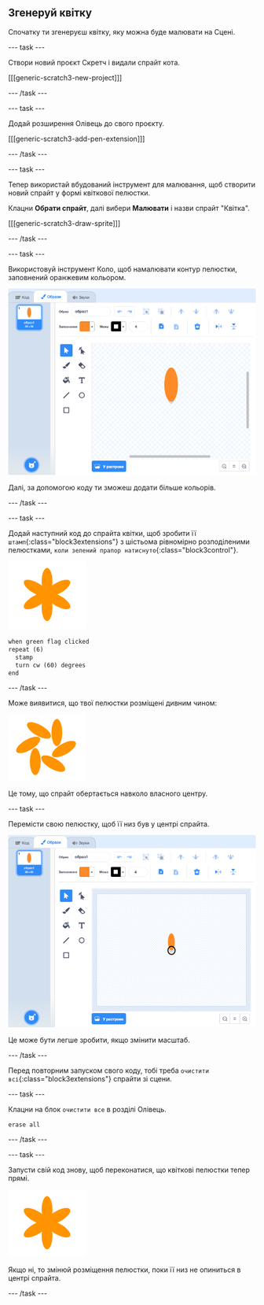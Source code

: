 ## Згенеруй квітку

Спочатку ти згенеруєш квітку, яку можна буде малювати на Сцені.

--- task ---

Створи новий проєкт Скретч і видали спрайт кота.

[[[generic-scratch3-new-project]]]

--- /task ---

--- task ---

Додай розширення Олівець до свого проєкту.

[[[generic-scratch3-add-pen-extension]]]

--- /task ---

--- task ---

Тепер використай вбудований інструмент для малювання, щоб створити новий спрайт у формі квіткової пелюстки.

Клацни **Обрати спрайт**, далі вибери **Малювати** і назви спрайт "Квітка".

[[[generic-scratch3-draw-sprite]]]

--- /task ---

--- task ---

Використовуй інструмент Коло, щоб намалювати контур пелюстки, заповнений оранжевим кольором.

![знімок екрана](images/flower-petal.png)

Далі, за допомогою коду ти зможеш додати більше кольорів.

--- /task ---

--- task ---

Додай наступний код до спрайта квітки, щоб зробити її `штамп`{:class="block3extensions"} з шістьома рівномірно розподіленими пелюстками, `коли зелений прапор натиснуто`{:class="block3control"}.

![знімок екрана](images/flower-6-straight.png)

```blocks3
when green flag clicked
repeat (6) 
  stamp
  turn cw (60) degrees
end
```

--- /task ---

Може виявитися, що твої пелюстки розміщені дивним чином:

![знімок екрана](images/flower-6-offset.png)

Це тому, що спрайт обертається навколо власного центру.

--- task ---

Перемісти свою пелюстку, щоб її низ був у центрі спрайта.

![знімок екрана](images/flower-crosshair-annotated.png)

Це може бути легше зробити, якщо змінити масштаб.

--- /task ---

Перед повторним запуском свого коду, тобі треба `очистити всі`{:class="block3extensions"} спрайти зі сцени.

--- task ---

Клацни на блок `очистити все` в розділі Олівець.

```blocks3
erase all
```

--- /task ---

--- task ---

Запусти свій код знову, щоб переконатися, що квіткові пелюстки тепер прямі.

![знімок екрана](images/flower-6-straight.png)

Якщо ні, то змінюй розміщення пелюстки, поки її низ не опиниться в центрі спрайта.

--- /task ---